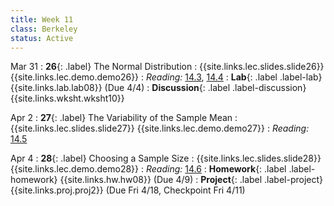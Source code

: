 ```yaml
---
title: Week 11
class: Berkeley
status: Active
---
```


Mar 31
: **26**{: .label} The Normal Distribution
    : {{site.links.lec.slides.slide26}} {{site.links.lec.demo.demo26}}
: _Reading:_ [14.3](https://inferentialthinking.com/chapters/14/3/SD_and_the_Normal_Curve.html), [14.4](https://inferentialthinking.com/chapters/14/4/Central_Limit_Theorem.html)
: **Lab**{: .label .label-lab} {{site.links.lab.lab08}} (Due 4/4)
: **Discussion**{: .label .label-discussion} {{site.links.wksht.wksht10}}

Apr 2
: **27**{: .label} The Variability of the Sample Mean
    : {{site.links.lec.slides.slide27}} {{site.links.lec.demo.demo27}}
: _Reading:_ [14.5](https://inferentialthinking.com/chapters/14/5/Variability_of_the_Sample_Mean.html)


Apr 4
: **28**{: .label} Choosing a Sample Size
  : {{site.links.lec.slides.slide28}} {{site.links.lec.demo.demo28}}
: _Reading:_ [14.6](https://inferentialthinking.com/chapters/14/6/Choosing_a_Sample_Size.html)
: **Homework**{: .label .label-homework} {{site.links.hw.hw08}} (Due 4/9)
: **Project**{: .label .label-project} {{site.links.proj.proj2}} (Due Fri 4/18, Checkpoint Fri 4/11)